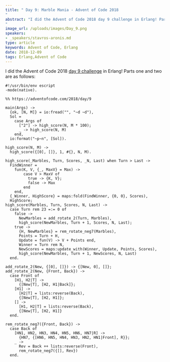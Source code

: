```yaml
---
title: " Day 9: Marble Mania - Advent of Code 2018
"
abstract: "I did the Advent of Code 2018 day 9 challenge in Erlang! Parts one and two are as follows:
"
image_url: /uploads/images/Day_9.png
speakers:
- _speakers/stavros-aronis.md
type: article
keywords: Advent of Code, Erlang
date: 2018-12-09
tags: Erlang,Advent of Code
---
```


I did the Advent of Code 2018&nbsp;<a href="https://adventofcode.com/2018/day/9">day 9 challenge</a>&nbsp;in Erlang! Parts one and two are as follows:

<pre>
<code class="language-erlang">#!/usr/bin/env escript
-mode(native).

%% https://adventofcode.com/2018/day/9

main(Args) -&gt;
  {ok, [N, M]} = io:fread("", "~d ~d"),
  Sol =
    case Args of
      ["2"] -&gt; high_score(N, M * 100);
      _ -&gt; high_score(N, M)
    end,
  io:format("~p~n", [Sol]).

high_score(N, M) -&gt;
  high_score({[0], []}, 1, #{}, N, M).

high_score(_Marbles, Turn, Scores, _N, Last) when Turn &gt; Last -&gt;
  FindWinner =
    fun(K, V, {_, MaxV} = Max) -&gt;
        case V &gt; MaxV of
          true -&gt; {K, V};
          false -&gt; Max
        end
    end,
  {_Winner, HighScore} = maps:fold(FindWinner, {0, 0}, Scores),
  HighScore;
high_score(Marbles, Turn, Scores, N, Last) -&gt;
  case Turn rem 23 =:= 0 of
    false -&gt;
      NewMarbles = add_rotate_2(Turn, Marbles),
      high_score(NewMarbles, Turn + 1, Scores, N, Last);
    true -&gt;
      {H, NewMarbles} = rem_rotate_neg7(Marbles),
      Points = Turn + H,
      Update = fun(V) -&gt; V + Points end,
      Winner = Turn rem N,
      NewScores = maps:update_with(Winner, Update, Points, Scores),
      high_score(NewMarbles, Turn + 1, NewScores, N, Last)
  end.

add_rotate_2(New, {[0], []}) -&gt; {[New, 0], []};
add_rotate_2(New, {Front, Back}) -&gt;
  case Front of
    [H1, H2|T] -&gt;
      {[New|T], [H2, H1|Back]};
    [H1] -&gt;
      [H2|T] = lists:reverse(Back),
      {[New|T], [H2, H1]};
    [] -&gt;
      [H1, H2|T] = lists:reverse(Back),
      {[New|T], [H2, H1]}
  end.

rem_rotate_neg7({Front, Back}) -&gt;
  case Back of
    [HN1, HN2, HN3, HN4, HN5, HN6, HN7|R] -&gt;
      {HN7, {[HN6, HN5, HN4, HN3, HN2, HN1|Front], R}};
    _ -&gt;
      Rev = Back ++ lists:reverse(Front),
      rem_rotate_neg7({[], Rev})
  end.
 </code></pre>

&nbsp;
